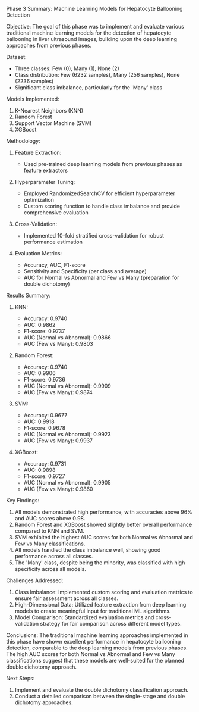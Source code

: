 Phase 3 Summary: Machine Learning Models for Hepatocyte Ballooning Detection

Objective:
The goal of this phase was to implement and evaluate various traditional machine learning models for the detection of hepatocyte ballooning in liver ultrasound images, building upon the deep learning approaches from previous phases.

Dataset:
- Three classes: Few (0), Many (1), None (2)
- Class distribution: Few (6232 samples), Many (256 samples), None (2236 samples)
- Significant class imbalance, particularly for the 'Many' class

Models Implemented:
1. K-Nearest Neighbors (KNN)
2. Random Forest
3. Support Vector Machine (SVM)
4. XGBoost

Methodology:
1. Feature Extraction:
   - Used pre-trained deep learning models from previous phases as feature extractors

2. Hyperparameter Tuning:
   - Employed RandomizedSearchCV for efficient hyperparameter optimization
   - Custom scoring function to handle class imbalance and provide comprehensive evaluation

3. Cross-Validation:
   - Implemented 10-fold stratified cross-validation for robust performance estimation

4. Evaluation Metrics:
   - Accuracy, AUC, F1-score
   - Sensitivity and Specificity (per class and average)
   - AUC for Normal vs Abnormal and Few vs Many (preparation for double dichotomy)

Results Summary:

1. KNN:
   - Accuracy: 0.9740
   - AUC: 0.9862
   - F1-score: 0.9737
   - AUC (Normal vs Abnormal): 0.9866
   - AUC (Few vs Many): 0.9803

2. Random Forest:
   - Accuracy: 0.9740
   - AUC: 0.9906
   - F1-score: 0.9736
   - AUC (Normal vs Abnormal): 0.9909
   - AUC (Few vs Many): 0.9874

3. SVM:
   - Accuracy: 0.9677
   - AUC: 0.9918
   - F1-score: 0.9678
   - AUC (Normal vs Abnormal): 0.9923
   - AUC (Few vs Many): 0.9937

4. XGBoost:
   - Accuracy: 0.9731
   - AUC: 0.9898
   - F1-score: 0.9727
   - AUC (Normal vs Abnormal): 0.9905
   - AUC (Few vs Many): 0.9860

Key Findings:
1. All models demonstrated high performance, with accuracies above 96% and AUC scores above 0.98.
2. Random Forest and XGBoost showed slightly better overall performance compared to KNN and SVM.
3. SVM exhibited the highest AUC scores for both Normal vs Abnormal and Few vs Many classifications.
4. All models handled the class imbalance well, showing good performance across all classes.
5. The 'Many' class, despite being the minority, was classified with high specificity across all models.

Challenges Addressed:
1. Class Imbalance: Implemented custom scoring and evaluation metrics to ensure fair assessment across all classes.
2. High-Dimensional Data: Utilized feature extraction from deep learning models to create meaningful input for traditional ML algorithms.
3. Model Comparison: Standardized evaluation metrics and cross-validation strategy for fair comparison across different model types.

Conclusions:
The traditional machine learning approaches implemented in this phase have shown excellent performance in hepatocyte ballooning detection, comparable to the deep learning models from previous phases. The high AUC scores for both Normal vs Abnormal and Few vs Many classifications suggest that these models are well-suited for the planned double dichotomy approach.

Next Steps:
1. Implement and evaluate the double dichotomy classification approach.
2. Conduct a detailed comparison between the single-stage and double dichotomy approaches.
